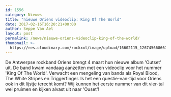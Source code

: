 ```yaml
---
id: 1556
category: Nieuws
title: "nieuwe Oriens videoclip: King Of The World"
date: 2017-02-16T16:20:21+00:00
author: Seppe Van Ael
layout: post
permalink: /news/nieuwe-oriens-videoclip-king-of-the-world/
thumbnail: >-
  https://res.cloudinary.com/rockxxl/image/upload/16602115_1267456686670566_5742757765173875333_o.png
---
```

De Antwerpse rockband Oriens brengt 4 maart hun nieuwe album 'Outset' uit. De band kwam vandaag aanzetten met een videoclip voor het nummer 'King Of The World'. Verwacht een mengeling van bands als Royal Blood, The White Stripes en Triggerfinger. Is het een questie-van-tijd voor Oriens ook in dit lijstje terecht komt? Wij kunnen het eerste nummer van dit vier-tal wel pruimen en kijken alvast uit naar 'Ouset'!
